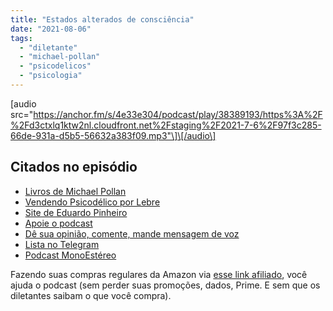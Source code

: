 ```yaml
---
title: "Estados alterados de consciência"
date: "2021-08-06"
tags: 
  - "diletante"
  - "michael-pollan"
  - "psicodelicos"
  - "psicologia"
---
```


\[audio src="https://anchor.fm/s/4e33e304/podcast/play/38389193/https%3A%2F%2Fd3ctxlq1ktw2nl.cloudfront.net%2Fstaging%2F2021-7-6%2F97f3c285-66de-931a-d5b5-56632a383f09.mp3"\]\[/audio\]

## Citados no episódio

- [Livros de Michael Pollan](https://www.amazon.com.br/s?k=michael+pollan&__mk_pt_BR=%C3%85M%C3%85%C5%BD%C3%95%C3%91&linkCode=ll2&tag=eduf-20&linkId=ff4bcd133fa23832d69dc9be1c752838&language=pt_BR&ref_=as_li_ss_tl)
- [Vendendo Psicodélico por Lebre](https://tzal.org/vendendo-psicodelico-por-lebre/)
- [Site de Eduardo Pinheiro](https://tzal.org/)
- [Apoie o podcast](https://eduf.me/apoie/)
- [Dê sua opinião, comente, mande mensagem de voz](https://eduf.me/contato/)
- [Lista no Telegram](https://t.me/edufme)
- [Podcast MonoEstéreo](https://eduf.me/monoestereo/)

Fazendo suas compras regulares da Amazon via [esse link afiliado](https://www.amazon.com.br/?&linkCode=ll2&tag=eduf-20&linkId=89f6c0120179c4d4d6f906d2100734f7&language=pt_BR&ref_=as_li_ss_tl), você ajuda o podcast (sem perder suas promoções, dados, Prime. E sem que os diletantes saibam o que você compra).
